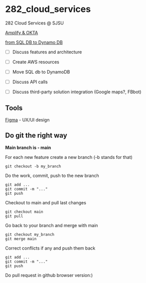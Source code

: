 # 282_cloud_services
282 Cloud Services @ SJSU 

[Amplify & OKTA](https://aws.amazon.com/blogs/mobile/building-an-application-with-aws-amplify-amazon-cognito-and-an-openid-connect-identity-provider/)

[from SQL DB to Dynamo DB](https://aws.amazon.com/dms/?nc=bc&pg=pr)


- [ ] Discuss features and architecture
- [ ] Create AWS resources
- [ ] Move SQL db to DynamoDB
- [ ] Discuss API calls
- [ ] Discuss third-party solution integration (Google maps?, FBbot)


## Tools

[Figma](https://www.figma.com/) - UX/UI design


## Do git the right way

**Main branch is - main**

For each new feature create a new branch (-b stands for that)
```
git checkout -b my_branch
```

Do the work, commit, push to the new branch

```
git add ...
git commit -m "..."
git push 
```

Checkout to main and pull last changes
```
git checkout main
git pull
```

Go back to your branch and merge with main
```
git checkout my_branch
git merge main
```
Correct conflicts if any and push them back
```
git add ...
git commit -m "..."
git push
```

Do pull request in github browser version:)




